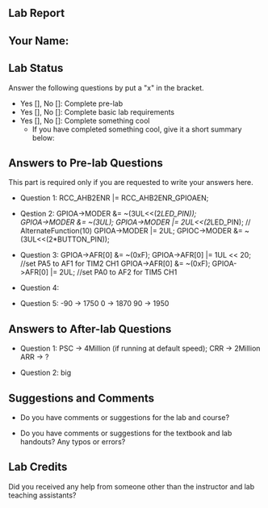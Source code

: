 ##  Lab Report ##

Your Name: 
-----------


Lab Status
-------
Answer the following questions by put a "x" in the bracket.
- Yes [], No []: Complete pre-lab
- Yes [], No []: Complete basic lab requirements
- Yes [], No []: Complete something cool
  - If you have completed something cool, give it a short summary below: 


Answers to Pre-lab Questions
-------
This part is required only if you are requested to write your answers here. 

* Question 1:
RCC_AHB2ENR |= RCC_AHB2ENR_GPIOAEN;

* Qestion 2:
GPIOA->MODER &= ~(3UL<<(2*LED_PIN));  
GPIOA->MODER &= ~(3UL);
GPIOA->MODER |= 2UL<<(2*LED_PIN);      // AlternateFunction(10)
GPIOA->MODER |= 2UL;
GPIOC->MODER &= ~(3UL<<(2*BUTTON_PIN));

* Question 3:
GPIOA->AFR[0] &= ~(0xF); 
GPIOA->AFR[0] |= 1UL << 20; //set PA5 to AF1 for TIM2 CH1
GPIOA->AFR[0] &= ~(0xF); 
GPIOA->AFR[0] |= 2UL; //set PA0 to AF2 for TIM5 CH1

* Question 4: 

* Question 5: 
-90 -> 1750
0 	-> 1870
90 	-> 1950

Answers to After-lab Questions
-------

* Question 1:
PSC -> 4Million (if running at default speed);
CRR -> 2Million
ARR -> ?

* Question 2:
big

Suggestions and Comments
-------

* Do you have comments or suggestions for the lab and course?


* Do you have comments or suggestions for the textbook and lab handouts? Any typos or errors?



Lab Credits
-------
Did you received any help from someone other than the instructor and lab teaching assistants?
